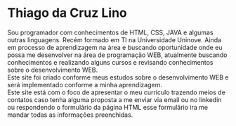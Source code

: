# Thiago da Cruz Lino <BR>
  Sou programador com conhecimentos de HTML, CSS, JAVA e algumas outras linguagens. Recém formado em TI na Universidade Uninove. Ainda em processo de aprendizagem na área e buscando oportunidade onde eu possa me desenvolver na área de programação WEB, atualmente buscando conhecimentos e realizando alguns cursos e revisando conhecimentos sobre o desenvolvimento WEB.<BR>
  Este site foi criado conforme meus estudos sobre o desenvolvimento WEB e será implementado conforme a minha aprendizagem.<BR>
   Este site está com o foco de apresentar o meu currículo trazendo meios de contatos caso tenha alguma proposta a me enviar via email ou no linkedin ou respondendo o formulário da página HTML esse formulário ira me mandar todas as informações preenchidas.<BR>
 
